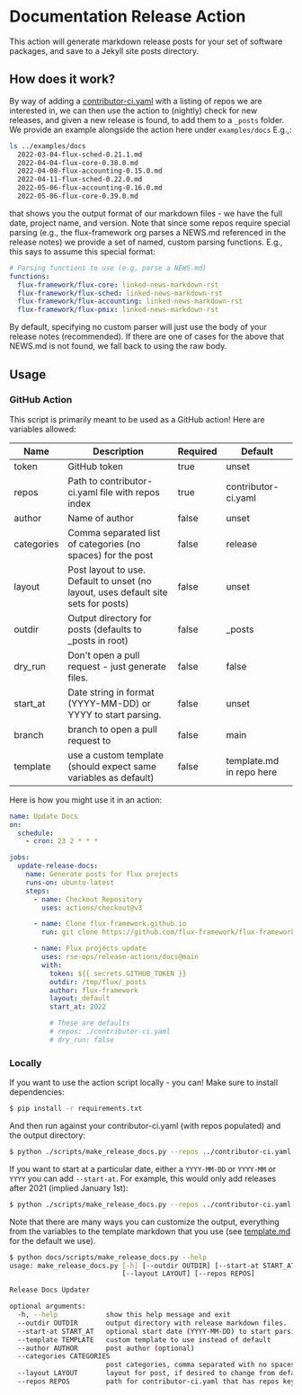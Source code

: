 # Documentation Release Action

This action will generate markdown release posts for your set of software packages,
and save to a Jekyll site posts directory.

## How does it work?

By way of adding a [contributor-ci.yaml](contributor-ci.yaml) with a listing of repos we are interested in,
we can then use the action to (nightly) check for new releases, and given a new release is found,
to add them to a `_posts` folder. We provide an example alongside the action
here under `examples/docs` E.g.,:


```bash
ls ../examples/docs
  2022-03-04-flux-sched-0.21.1.md
  2022-04-04-flux-core-0.38.0.md
  2022-04-08-flux-accounting-0.15.0.md
  2022-04-11-flux-sched-0.22.0.md
  2022-05-06-flux-accounting-0.16.0.md
  2022-05-06-flux-core-0.39.0.md
```

that shows you the output format of our markdown files - we have the full date, project name, and version.
Note that since some repos require special parsing (e.g., the flux-framework org parses a NEWS.md referenced in
the release notes) we provide a set of named, custom parsing functions. E.g., this says to assume
this special format:

```yaml
# Parsing functions to use (e.g, parse a NEWS.md)
functions:
  flux-framework/flux-core: linked-news-markdown-rst
  flux-framework/flux-sched: linked-news-markdown-rst
  flux-framework/flux-accounting: linked-news-markdown-rst
  flux-framework/flux-pmix: linked-news-markdown-rst
```

By default, specifying no custom parser will just use the body of your release
notes (recommended). If there are one of cases for the above that NEWS.md is
not found, we fall back to using the raw body.

## Usage

### GitHub Action

This script is primarily meant to be used as a GitHub action! Here are variables allowed:

| Name     | Description | Required | Default |
|----------|-----------|------------|---------|
| token    | GitHub token | true    | unset   |
| repos    | Path to contributor-ci.yaml file with repos index | true | contributor-ci.yaml |
| author   | Name of author | false | unset |
| categories | Comma separated list of categories (no spaces) for the post | false | release |
| layout   | Post layout to use. Default to unset (no layout, uses default site sets for posts) | false | unset |
| outdir   | Output directory for posts (defaults to _posts in root)  | false | _posts |
| dry_run  | Don't open a pull request - just generate files. | false | false |
| start_at | Date string in format (YYYY-MM-DD) or YYYY to start parsing.  | false | unset |
| branch | branch to open a pull request to | false | main |
| template | use a custom template (should expect same variables as default) | false | template.md in repo here |


Here is how you might use it in an action:

```yaml
name: Update Docs
on:
  schedule:
    - cron: 23 2 * * *

jobs:
  update-release-docs:
    name: Generate posts for flux projects
    runs-on: ubuntu-latest
    steps:
      - name: Checkout Repository
        uses: actions/checkout@v3

      - name: Clone flux-framework.github.io
        run: git clone https://github.com/flux-framework/flux-framework.github.io /tmp/flux

      - name: Flux projects update
        uses: rse-ops/release-actions/docs@main
        with:
          token: ${{ secrets.GITHUB_TOKEN }}
          outdir: /tmp/flux/_posts
          author: flux-framework
          layout: default
          start_at: 2022

          # These are defaults
          # repos: ./contributor-ci.yaml
          # dry_run: false

```

### Locally

If you want to use the action script locally - you can! Make sure to install dependencies:

```bash
$ pip install -r requirements.txt
```

And then run against your contributor-ci.yaml (with repos populated) and the output directory:

```bash
$ python ./scripts/make_release_docs.py --repos ../contributor-ci.yaml --outdir ../examples/docs/_posts
```

If you want to start at a particular date, either a `YYYY-MM-DD` or `YYYY-MM` or `YYYY` you can add `--start-at`.
For example, this would only add releases after 2021 (implied January 1st):

```bash
$ python ./scripts/make_release_docs.py --repos ../contributor-ci.yaml --outdir ../examples/docs/_posts --start-at 2022
```

Note that there are many ways you can customize the output, everything from the variables to the
template markdown that you use (see [template.md](template.md) for the default we use).

```bash
$ python docs/scripts/make_release_docs.py --help
usage: make_release_docs.py [-h] [--outdir OUTDIR] [--start-at START_AT] [--author AUTHOR] [--categories CATEGORIES]
                            [--layout LAYOUT] [--repos REPOS]

Release Docs Updater

optional arguments:
  -h, --help            show this help message and exit
  --outdir OUTDIR       output directory with release markdown files.
  --start-at START_AT   optional start date (YYYY-MM-DD) to start parsing at.
  --template TEMPLATE   custom template to use instead of default
  --author AUTHOR       post author (optional)
  --categories CATEGORIES
                        post categories, comma separated with no spaces.
  --layout LAYOUT       layout for post, if desired to change from default.
  --repos REPOS         path for contributor-ci.yaml that has repos key
```
